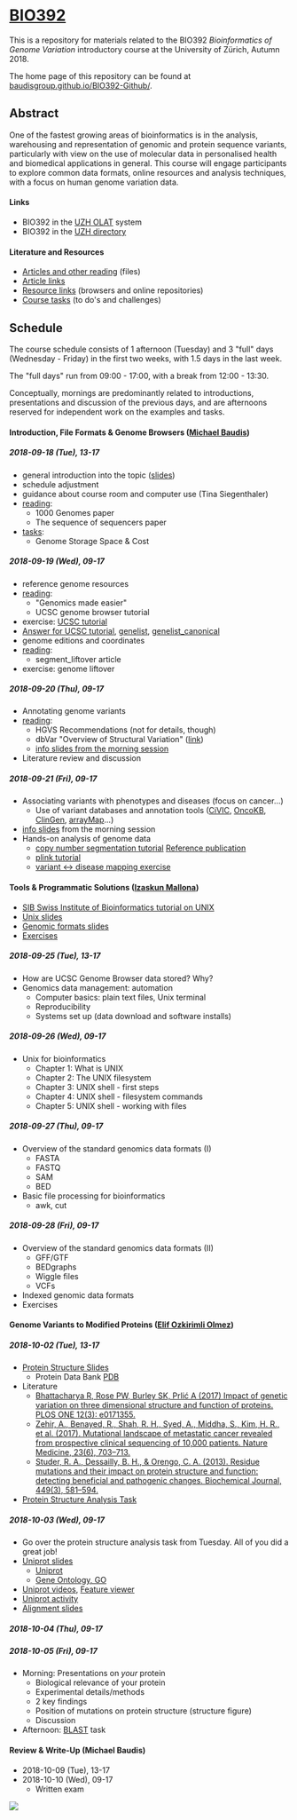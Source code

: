 # [BIO392](https://baudisgroup.github.io/BIO392-Github/)

This is a repository for materials related to the BIO392 _Bioinformatics of Genome Variation_ introductory course at the University of Zürich, Autumn 2018.

The home page of this repository can be found at [baudisgroup.github.io/BIO392-Github/](https://baudisgroup.github.io/BIO392-Github/).

## Abstract

One of the fastest growing areas of bioinformatics is in the analysis, warehousing and representation of genomic and protein sequence variants, particularly with view on the use of molecular data in personalised health and biomedical applications in general. This course will engage participants to explore common data formats, online resources and analysis techniques, with a focus on human genome variation data.

#### Links

* BIO392 in the [UZH OLAT](https://lms.uzh.ch/auth/RepositoryEntry/16434233613) system
* BIO392 in the [UZH directory](https://studentservices.uzh.ch/uzh/anonym/vvz/index.html#/details/2018/003/SM/50920456)

#### Literature and Resources

* [Articles and other reading](https://github.com/baudisgroup/BIO392-Github/tree/master/literature/) (files)
* [Article links](https://baudisgroup.github.io/BIO392-Github/literature-links.html)
* [Resource links](https://baudisgroup.github.io/BIO392-Github/resource-links.html) (browsers and online repositories)
* [Course tasks](https://baudisgroup.github.io/BIO392-Github/tasks.html) (to do's and challenges)

## Schedule

The course schedule consists of 1 afternoon (Tuesday) and 3 "full" days (Wednesday - Friday) in the first two weeks, with 1.5 days in the last week.

The "full days" run from 09:00 - 17:00, with a break from 12:00 - 13:30.

Conceptually, mornings are predominantly related to introductions, presentations and discussion of the previous days, and are afternoons reserved for independent  work on the examples and tasks.

#### Introduction, File Formats & Genome Browsers ([Michael Baudis](https://www.imls.uzh.ch/en/research/baudis/))

##### 2018-09-18 (Tue), 13-17
* general introduction into the topic ([slides](https://info.baudisgroup.org/assets/articles_and_presentations/2018-09-18___Michael_Baudis__BIO392-Introduction-Variants__slides.pdf))
* schedule adjustment
* guidance about course room and computer use (Tina Siegenthaler)
* [reading](https://baudisgroup.github.io/BIO392-Github/literature-links.html):
    - 1000 Genomes paper
    - The sequence of sequencers paper
* [tasks](https://baudisgroup.github.io/BIO392-Github/literature-links.html):
    - Genome Storage Space & Cost

##### 2018-09-19 (Wed), 09-17
* reference genome resources
* [reading](https://baudisgroup.github.io/BIO392-Github/literature-links.html):
    - "Genomics made easier"
    - UCSC genome browser tutorial
* exercise: [UCSC tutorial](https://github.com/baudisgroup/BIO392-Github/blob/master/assets/UCSC_tutorial.md)
* [Answer for UCSC tutorial](https://github.com/baudisgroup/BIO392-Github/blob/master/assets/UCSC_tutorial_answers/UCSC_tutorial_Answer.md), [genelist](https://github.com/baudisgroup/BIO392-Github/blob/master/assets/UCSC_tutorial_answers/exercise_genelist_output1.txt), [genelist_canonical](https://github.com/baudisgroup/BIO392-Github/blob/master/assets/UCSC_tutorial_answers/exercise_genelist_output2.txt)
* genome editions and coordinates
* [reading](https://baudisgroup.github.io/BIO392-Github/literature-links.html):
    - segment_liftover article
* exercise: genome liftover

##### 2018-09-20 (Thu), 09-17
* Annotating genome variants
* [reading](https://baudisgroup.github.io/BIO392-Github/literature-links.html):
    - HGVS Recommendations (not for details, though)
    - dbVar "Overview of Structural Variation" ([link](https://www.ncbi.nlm.nih.gov/dbvar/content/overview/))
    - [info slides from the morning session](assets/2018-09-20-BIO392-variant-resources-formats.pdf)
* Literature review and discussion

##### 2018-09-21 (Fri), 09-17
* Associating variants with phenotypes and diseases (focus on cancer…)
    - Use of variant databases and annotation tools ([CiVIC](https://civicdb.org), [OncoKB](http://oncokb.org/#/), [ClinGen](https://www.clinicalgenome.org/), [arrayMap](http://arraymap.org)…)
* [info slides](assets/2018-09-21-BIO392-variant-resources-arraymap.pdf) from the morning session
* Hands-on analysis of genome data
    - [copy number segmentation tutorial](https://github.com/baudisgroup/BIO392-Github/blob/master/assets/DNAcopy_segmentation.r) [Reference publication](https://internal.baudisgroup.org/assets/articles_and_presentations/2004-10-01___Olshen___Circular_binary_segmentation_for_the_analysis_of_array_based_DNA_copy_number_data.pdf)
    - [plink tutorial](https://github.com/baudisgroup/BIO392-Github/blob/master/assets/PLINK_tutorial/plink_intro%2Bexercise.pdf)
    - [variant <-> disease mapping exercise](https://github.com/baudisgroup/BIO392-Github/blob/master/assets/variant_diseases_session.pdf)

#### Tools & Programmatic Solutions ([Izaskun Mallona](https://www.dmmd.uzh.ch/en/research/baubec/groupmembers/imallona.html))

* [SIB Swiss Institute of Bioinformatics tutorial on UNIX](https://edu.sib.swiss/pluginfile.php/2878/mod_resource/content/4/couselab-html/content.html)
* [Unix slides](https://baudisgroup.github.io/BIO392-Github/assets/imallona/1_unix.pdf)
* [Genomic formats slides](https://baudisgroup.github.io/BIO392-Github/assets/imallona/2_genomics.pdf)
* [Exercises](https://github.com/baudisgroup/BIO392-Github/blob/master/assets/imallona/3_exercises.md)

##### 2018-09-25 (Tue), 13-17
* How are UCSC Genome Browser data stored? Why?
* Genomics data management: automation
   - Computer basics: plain text files, Unix terminal
   - Reproducibility
   - Systems set up (data download and software installs)

##### 2018-09-26 (Wed), 09-17
* Unix for bioinformatics
   - Chapter 1: What is UNIX
   - Chapter 2: The UNIX filesystem
   - Chapter 3: UNIX shell - first steps
   - Chapter 4: UNIX shell - filesystem commands
   - Chapter 5: UNIX shell - working with files
   
##### 2018-09-27 (Thu), 09-17
* Overview of the standard genomics data formats (I)
   - FASTA
   - FASTQ
   - SAM
   - BED
* Basic file processing for bioinformatics
  - awk, cut

##### 2018-09-28 (Fri), 09-17
* Overview of the standard genomics data formats (II)
  - GFF/GTF
  - BEDgraphs
  - Wiggle files
  - VCFs
* Indexed genomic data formats
* Exercises

#### Genome Variants to Modified Proteins ([Elif Ozkirimli Olmez](http://www.biochem-caflisch.uzh.ch/members/Ozkirimli/Elif))

##### 2018-10-02 (Tue), 13-17

* [Protein Structure Slides](https://github.com/baudisgroup/BIO392-Github/blob/master/bio392_lecture1.pdf)
  - Protein Data Bank [PDB](https://www.rcsb.org/)
* Literature 
  - [Bhattacharya R, Rose PW, Burley SK, Prlić A (2017) Impact of genetic variation on three dimensional structure and function of proteins. PLOS ONE 12(3): e0171355.](https://journals.plos.org/plosone/article?id=10.1371/journal.pone.0171355)
  - [Zehir, A., Benayed, R., Shah, R. H., Syed, A., Middha, S., Kim, H. R., et al. (2017). Mutational landscape of metastatic cancer revealed from prospective clinical sequencing of 10,000 patients. Nature Medicine, 23(6), 703–713.](http://doi.org/10.1038/nm.4333)
  - [Studer, R. A., Dessailly, B. H., & Orengo, C. A. (2013). Residue mutations and their impact on protein structure and function: detecting beneficial and pathogenic changes. Biochemical Journal, 449(3), 581–594.](http://doi.org/10.1042/BJ20121221)
* [Protein Structure Analysis Task](https://github.com/baudisgroup/BIO392-Github/blob/master/Protein_structure_activity.pdf)
##### 2018-10-03 (Wed), 09-17
* Go over the protein structure analysis task from Tuesday. All of you did a great job!
* [Uniprot slides](https://github.com/baudisgroup/BIO392-Github/blob/master/bio392_uniprot.pdf)
    - [Uniprot](https://www.uniprot.org/)
    - [Gene Ontology, GO](http://geneontology.org/)
* [Uniprot videos](https://www.youtube.com/watch?v=x9GNm2DLP-U), [Feature viewer](https://www.youtube.com/watch?v=JjdLtoaNpf4)
* [Uniprot activity](https://github.com/baudisgroup/BIO392-Github/blob/master/Uniprot_activity.pdf)
* [Alignment slides]()
##### 2018-10-04 (Thu), 09-17
##### 2018-10-05 (Fri), 09-17
* Morning: Presentations on *your* protein
  - Biological relevance of your protein
  - Experimental details/methods
  - 2 key findings
  - Position of mutations on protein structure (structure figure)
  - Discussion 
* Afternoon: [BLAST](https://blast.ncbi.nlm.nih.gov/Blast.cgi) task

#### Review & Write-Up (Michael Baudis)

* 2018-10-09 (Tue), 13-17
* 2018-10-10 (Wed), 09-17
    * Written exam

<img src="assets/Y01-F-50-location.png" style="float: left;" />
